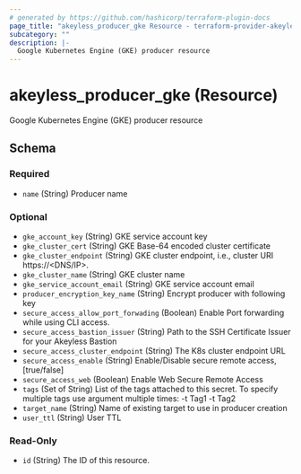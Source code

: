 ```yaml
---
# generated by https://github.com/hashicorp/terraform-plugin-docs
page_title: "akeyless_producer_gke Resource - terraform-provider-akeyless"
subcategory: ""
description: |-
  Google Kubernetes Engine (GKE) producer resource
---
```


# akeyless_producer_gke (Resource)

Google Kubernetes Engine (GKE) producer resource



<!-- schema generated by tfplugindocs -->
## Schema

### Required

- `name` (String) Producer name

### Optional

- `gke_account_key` (String) GKE service account key
- `gke_cluster_cert` (String) GKE Base-64 encoded cluster certificate
- `gke_cluster_endpoint` (String) GKE cluster endpoint, i.e., cluster URI https://<DNS/IP>.
- `gke_cluster_name` (String) GKE cluster name
- `gke_service_account_email` (String) GKE service account email
- `producer_encryption_key_name` (String) Encrypt producer with following key
- `secure_access_allow_port_forwading` (Boolean) Enable Port forwarding while using CLI access.
- `secure_access_bastion_issuer` (String) Path to the SSH Certificate Issuer for your Akeyless Bastion
- `secure_access_cluster_endpoint` (String) The K8s cluster endpoint URL
- `secure_access_enable` (String) Enable/Disable secure remote access, [true/false]
- `secure_access_web` (Boolean) Enable Web Secure Remote Access
- `tags` (Set of String) List of the tags attached to this secret. To specify multiple tags use argument multiple times: -t Tag1 -t Tag2
- `target_name` (String) Name of existing target to use in producer creation
- `user_ttl` (String) User TTL

### Read-Only

- `id` (String) The ID of this resource.


